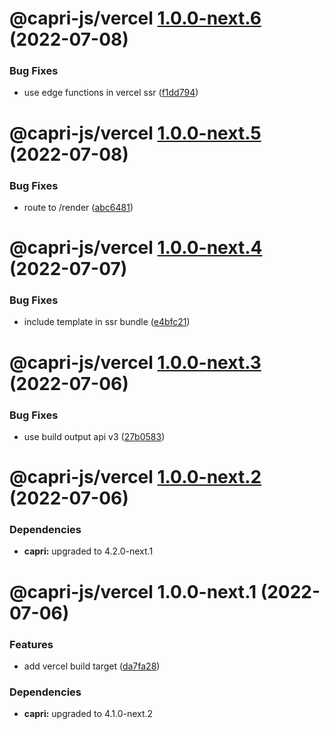 # @capri-js/vercel [1.0.0-next.6](https://github.com/capri-js/capri/compare/@capri-js/vercel@1.0.0-next.5...@capri-js/vercel@1.0.0-next.6) (2022-07-08)


### Bug Fixes

* use edge functions in vercel ssr ([f1dd794](https://github.com/capri-js/capri/commit/f1dd794cbe4a0750c2d34534cf3b62c66eee6a1a))

# @capri-js/vercel [1.0.0-next.5](https://github.com/capri-js/capri/compare/@capri-js/vercel@1.0.0-next.4...@capri-js/vercel@1.0.0-next.5) (2022-07-08)


### Bug Fixes

* route to /render ([abc6481](https://github.com/capri-js/capri/commit/abc6481e4940a8163ef5a50e6989e8a9fb439b4d))

# @capri-js/vercel [1.0.0-next.4](https://github.com/capri-js/capri/compare/@capri-js/vercel@1.0.0-next.3...@capri-js/vercel@1.0.0-next.4) (2022-07-07)


### Bug Fixes

* include template in ssr bundle ([e4bfc21](https://github.com/capri-js/capri/commit/e4bfc2180c60d96dffcc282102d86ae7a5859e20))

# @capri-js/vercel [1.0.0-next.3](https://github.com/capri-js/capri/compare/@capri-js/vercel@1.0.0-next.2...@capri-js/vercel@1.0.0-next.3) (2022-07-06)


### Bug Fixes

* use build output api v3 ([27b0583](https://github.com/capri-js/capri/commit/27b0583536cd9dba3ec56b3733749e48dfb1b806))

# @capri-js/vercel [1.0.0-next.2](https://github.com/capri-js/capri/compare/@capri-js/vercel@1.0.0-next.1...@capri-js/vercel@1.0.0-next.2) (2022-07-06)





### Dependencies

* **capri:** upgraded to 4.2.0-next.1

# @capri-js/vercel 1.0.0-next.1 (2022-07-06)


### Features

* add vercel build target ([da7fa28](https://github.com/capri-js/capri/commit/da7fa28d154e88f7db87f5f773c431a008326de3))





### Dependencies

* **capri:** upgraded to 4.1.0-next.2
